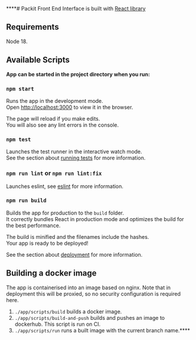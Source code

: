 ****# Packit Front End
Interface is built with [React library](https://reactjs.org) 

## Requirements
Node 18.

## Available Scripts

**App can be started in the project directory when you run:**

### `npm start`

Runs the app in the development mode.\
Open [http://localhost:3000](http://localhost:3000) to view it in the browser.

The page will reload if you make edits.\
You will also see any lint errors in the console.

### `npm test`

Launches the test runner in the interactive watch mode.\
See the section about [running tests](https://facebook.github.io/create-react-app/docs/running-tests) for more information.

### `npm run lint` or `npm run lint:fix`

Launches eslint, see [eslint](https://eslint.org/) for more information.

### `npm run build`

Builds the app for production to the `build` folder.\
It correctly bundles React in production mode and optimizes the build for the best performance.

The build is minified and the filenames include the hashes.\
Your app is ready to be deployed!

See the section about [deployment](https://facebook.github.io/create-react-app/docs/deployment) for more information.

## Building a docker image
The app is containerised into an image based on nginx. Note that in deployment this will be proxied, so no 
security configuration is required here.
1. `./app/scripts/build` builds a docker image.
2. `./app/scripts/build-and-push` builds and pushes an image to dockerhub. This script is run on CI.
3. `./app/scripts/run` runs a built image with the current branch name.****
